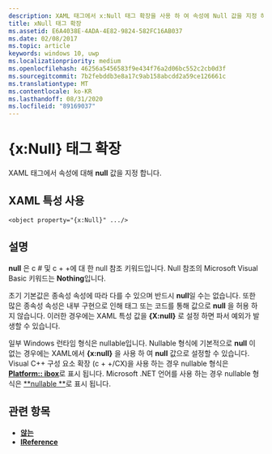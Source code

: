 ```yaml
---
description: XAML 태그에서 x:Null 태그 확장을 사용 하 여 속성에 Null 값을 지정 하는 방법에 대해 알아봅니다.
title: xNull 태그 확장
ms.assetid: E6A4038E-4ADA-4E82-9824-582FC16AB037
ms.date: 02/08/2017
ms.topic: article
keywords: windows 10, uwp
ms.localizationpriority: medium
ms.openlocfilehash: 46256a5456583f9e434f76a2d06bc552c2cb0d3f
ms.sourcegitcommit: 7b2febddb3e8a17c9ab158abcdd2a59ce126661c
ms.translationtype: MT
ms.contentlocale: ko-KR
ms.lasthandoff: 08/31/2020
ms.locfileid: "89169037"
---
```

# <a name="xnull-markup-extension"></a>{x:Null} 태그 확장


XAML 태그에서 속성에 대해 **null** 값을 지정 합니다.

## <a name="xaml-attribute-usage"></a>XAML 특성 사용

``` syntax
<object property="{x:Null}" .../>
```

## <a name="remarks"></a>설명

**null** 은 c # 및 c + +에 대 한 null 참조 키워드입니다. Null 참조의 Microsoft Visual Basic 키워드는 **Nothing**입니다.

초기 기본값은 종속성 속성에 따라 다를 수 있으며 반드시 **null**일 수는 없습니다. 또한 많은 종속성 속성은 내부 구현으로 인해 태그 또는 코드를 통해 값으로 **null** 을 허용 하지 않습니다. 이러한 경우에는 XAML 특성 값을 **{X:null}** 로 설정 하면 파서 예외가 발생할 수 있습니다.

일부 Windows 런타임 형식은 nullable입니다. Nullable 형식에 기본적으로 **null** 이 없는 경우에는 XAML에서 **{x:null}** 을 사용 하 여 **null** 값으로 설정할 수 있습니다. Visual C++ 구성 요소 확장 (c + +/CX)을 사용 하는 경우 nullable 형식은 [**Platform:: <T> ibox**](/cpp/cppcx/platform-ibox-interface)로 표시 됩니다. Microsoft .NET 언어를 사용 하는 경우 nullable 형식은 [**nullable <T> **](/dotnet/api/system.nullable-1)로 표시 됩니다.

## <a name="related-topics"></a>관련 항목

* [**않는<T>**](/dotnet/api/system.nullable-1)
* [**IReference<T>**](/uwp/api/Windows.Foundation.IReference_T_)
 